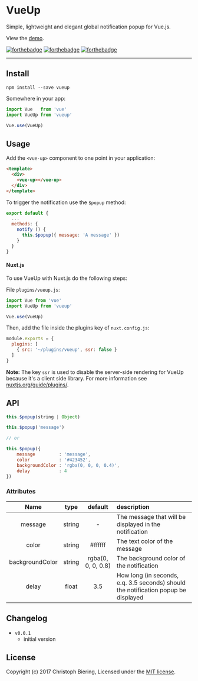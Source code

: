 # VueUp


Simple, lightweight and elegant global notification popup for Vue.js.

View the [demo](http://chryb.me/blog/#/p/post-1-2017-07-10).

[![forthebadge](http://forthebadge.com/images/badges/built-with-love.svg)](http://forthebadge.com)
[![forthebadge](http://forthebadge.com/images/badges/made-with-vue.svg)](http://forthebadge.com)
[![forthebadge](http://forthebadge.com/images/badges/uses-js.svg)](http://forthebadge.com)

---

## Install

```
npm install --save vueup
```

Somewhere in your app:

```javascript
import Vue   from 'vue'
import VueUp from 'vueup'

Vue.use(VueUp)
```

## Usage

Add the `<vue-up>` component to one point in your application:

```html
<template>
  <div>
    <vue-up></vue-up>
  </div>
</template>
```

To trigger the notification use the `$popup` method:

```javascript
export default {
  ...
  methods: {
    notify () {
      this.$popup({ message: 'A message' })
    }
  }
}
```

#### Nuxt.js

To use VueUp with Nuxt.js do the following steps:

File `plugins/vueup.js`:

```javascript
import Vue from 'vue'
import VueUp from 'vueup'

Vue.use(VueUp)
```

Then, add the file inside the plugins key of `nuxt.config.js`:

```javascript
module.exports = {
  plugins: [
    { src: '~/plugins/vueup', ssr: false }
  ]
}
```

**Note:** The key `ssr` is used to disable the server-side rendering for VueUp because it's a client side library.
For more information see [nuxtjs.org/guide/plugins/](https://nuxtjs.org/guide/plugins/).

## API

```javascript
this.$popup(string | Object)

this.$popup('message')

// or

this.$popup({
    message         : 'message',
    color           : '#423452',
    backgroundColor : 'rgba(0, 0, 0, 0.4)',
    delay           : 4
})
```

### Attributes

|Name|type|default|description|
|:--:|:--:|:--:|:---|
|message|string|-|The message that will be displayed in the notification|
|color|string|#ffffff|The text color of the message|
|backgroundColor|string|rgba(0, 0, 0, 0.8)|The background color of the notification|
|delay|float|3.5|How long (in seconds, e.q. 3.5 seconds) should the notification popup be displayed|

## Changelog

* `v0.0.1`
  * initial version

## License

Copyright (c) 2017 Christoph Biering, Licensed under the [MIT license](./LICENSE).
